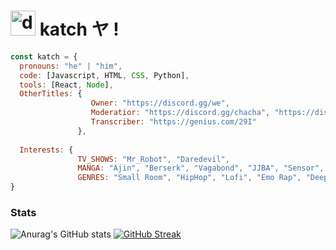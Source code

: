 # <img src="https://cdn.discordapp.com/emojis/836238456979849237.webp?size=96&quality=lossless" alt="drawing" width="40"/> katch ヤ ! 

```js
const katch = {
  pronouns: "he" | "him",
  code: [Javascript, HTML, CSS, Python],
  tools: [React, Node],
  OtherTitles: {
                  Owner: "https://discord.gg/we",
                  Moderatior: "https://discord.gg/chacha", "https://discord.gg/want",
                  Transcriber: "https://genius.com/29I"
               },
               
  Interests: {
               TV_SHOWS: "Mr_Robot", "Daredevil",
               MANGA: "Ajin", "Berserk", "Vagabond", "JJBA", "Sensor",
               GENRES: "Small Room", "HipHop", "Lofi", "Emo Rap", "Deep HipHop", "Acoustic"
}
```

### Stats
![Anurag's GitHub stats](https://github-readme-stats.vercel.app/api?username=ka-chng&show_icons=true&theme=gruvbox)
[![GitHub Streak](http://github-readme-streak-stats.herokuapp.com?user=ka-chng&theme=dark&background=000000)](https://git.io/streak-stats)
